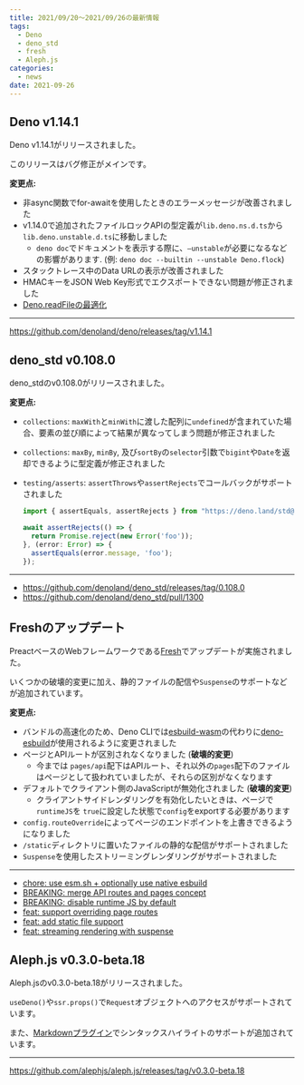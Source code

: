 ```yaml
---
title: 2021/09/20〜2021/09/26の最新情報
tags:
  - Deno
  - deno_std
  - fresh
  - Aleph.js
categories:
  - news
date: 2021-09-26
---
```


## Deno v1.14.1

Deno v1.14.1がリリースされました。

このリリースはバグ修正がメインです。

**変更点:**

- 非async関数でfor-awaitを使用したときのエラーメッセージが改善されました
- v1.14.0で追加されたファイルロックAPIの型定義が`lib.deno.ns.d.ts`から`lib.deno.unstable.d.ts`に移動しました
  - `deno doc`でドキュメントを表示する際に、`—unstable`が必要になるなどの影響があります. (例: `deno doc --builtin --unstable Deno.flock`)
- スタックトレース中のData URLの表示が改善されました
- HMACキーをJSON Web Key形式でエクスポートできない問題が修正されました
- [Deno.readFileの最適化](https://github.com/denoland/deno/pull/12057)

---

https://github.com/denoland/deno/releases/tag/v1.14.1

## deno_std v0.108.0

deno_stdのv0.108.0がリリースされました。

**変更点:**

- `collections`: `maxWith`と`minWith`に渡した配列に`undefined`が含まれていた場合、要素の並び順によって結果が異なってしまう問題が修正されました
- `collections`: `maxBy`, `minBy`, 及び`sortBy`の`selector`引数で`bigint`や`Date`を返却できるように型定義が修正されました
- `testing/asserts`: `assertThrows`や`assertRejects`でコールバックがサポートされました

  ```ts
  import { assertEquals, assertRejects } from "https://deno.land/std@0.108.0/testing/asserts.ts";
  
  await assertRejects(() => {
    return Promise.reject(new Error('foo'));
  }, (error: Error) => {
    assertEquals(error.message, 'foo');
  });
  ```

---

- https://github.com/denoland/deno_std/releases/tag/0.108.0
- https://github.com/denoland/deno_std/pull/1300

## Freshのアップデート

PreactベースのWebフレームワークである[Fresh](https://github.com/lucacasonato/fresh)でアップデートが実施されました。

いくつかの破壊的変更に加え、静的ファイルの配信や`Suspense`のサポートなどが追加されています。

**変更点:**

- バンドルの高速化のため、Deno CLIでは[esbuild-wasm](https://gist.githubusercontent.com/lucacasonato/358c6b7e8198bfb2cf3d220e49fdcf5f)の代わりに[deno-esbuild](https://github.com/esbuild/deno-esbuild)が使用されるように変更されました
- ページとAPIルートが区別されなくなりました (**破壊的変更**)
  - 今までは `pages/api`配下はAPIルート、それ以外の`pages`配下のファイルはページとして扱われていましたが、それらの区別がなくなります
- デフォルトでクライアント側のJavaScriptが無効化されました (**破壊的変更**)
  - クライアントサイドレンダリングを有効化したいときは、ページで`runtimeJS`を `true`に設定した状態で`config`をexportする必要があります
- `config.routeOverride`によってページのエンドポイントを上書きできるようになりました
- `/static`ディレクトリに置いたファイルの静的な配信がサポートされました
- `Suspense`を使用したストリーミングレンダリングがサポートされました

---

- [chore: use esm.sh + optionally use native esbuild](https://github.com/lucacasonato/fresh/pull/52)
- [BREAKING: merge API routes and pages concept](https://github.com/lucacasonato/fresh/pull/53)
- [BREAKING: disable runtime JS by default](https://github.com/lucacasonato/fresh/pull/55)
- [feat: support overriding page routes](https://github.com/lucacasonato/fresh/pull/57)
- [feat: add static file support](https://github.com/lucacasonato/fresh/pull/58)
- [feat: streaming rendering with suspense](https://github.com/lucacasonato/fresh/pull/59)

## Aleph.js v0.3.0-beta.18

Aleph.jsのv0.3.0-beta.18がリリースされました。

`useDeno()`や`ssr.props()`で`Request`オブジェクトへのアクセスがサポートされています。

また、[Markdownプラグイン](https://github.com/alephjs/aleph.js/blob/v0.3.0-beta.18/plugins/markdown.ts)でシンタックスハイライトのサポートが追加されています。

---

https://github.com/alephjs/aleph.js/releases/tag/v0.3.0-beta.18
